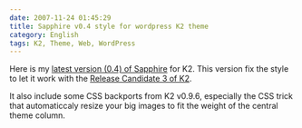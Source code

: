 ```yaml
---
date: 2007-11-24 01:45:29
title: Sapphire v0.4 style for wordpress K2 theme
category: English
tags: K2, Theme, Web, WordPress
---
```


Here is my
[latest version (0.4) of Sapphire](https://github.com/kdeldycke/sapphire/archive/sapphire-0.4.zip)
for K2. This version fix the style to let it work with the
[Release Candidate 3 of K2](https://web.archive.org/web/20140704105644/https://getk2.com/2007/10/k2-release-candidate-3-released/).

It also include some CSS backports from K2 v0.9.6, especially the CSS trick that
automaticcaly resize your big images to fit the weight of the  central theme
column.
